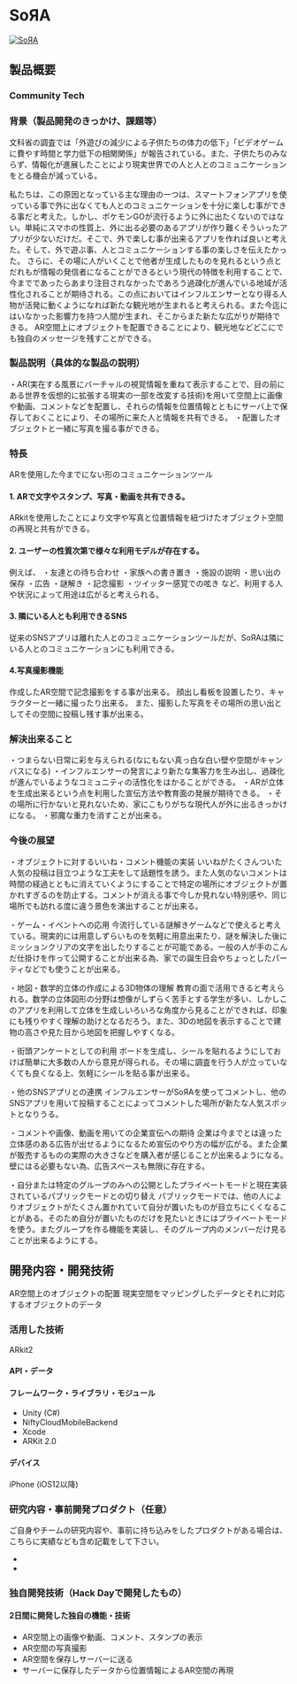 # SoЯA

[![SoЯA](image.png)](https://youtu.be/UrBw9HuKRk0)

## 製品概要
### Community Tech
### 背景（製品開発のきっかけ、課題等）
文科省の調査では「外遊びの減少による子供たちの体力の低下」「ビデオゲームに費やす時間と学力低下の相関関係」が報告されている。また、子供たちのみならず、情報化が進展したことにより現実世界での人と人とのコミュニケーションをとる機会が減っている。

私たちは、この原因となっている主な理由の一つは、スマートフォンアプリを使っている事で外に出なくても人とのコミュニケーションを十分に楽しむ事ができる事だと考えた。しかし、ポケモンGOが流行るように外に出たくないのではない。単純にスマホの性質上、外に出る必要のあるアプリが作り難くそういったアプリが少ないだけだ。そこで、外で楽しむ事が出来るアプリを作れば良いと考えた。そして、外で遊ぶ事、人とコミュニケーションする事の楽しさを伝えたかった。
さらに、その場に人がいくことで他者が生成したものを見れるという点とだれもが情報の発信者になることができるという現代の特徴を利用することで、今までであったらあまり注目されなかったであろう過疎化が進んでいる地域が活性化されることが期待される。この点においてはインフルエンサーとなり得る人物が活発に動くようになれば新たな観光地が生まれると考えられる。また今迄にはいなかった影響力を持つ人間が生まれ、そこからまた新たな広がりが期待できる。
AR空間上にオブジェクトを配置できることにより、観光地などどこにでも独自のメッセージを残すことができる。
### 製品説明（具体的な製品の説明）
・AR(実在する風景にバーチャルの視覚情報を重ねて表示することで、目の前にある世界を仮想的に拡張する現実の一部を改変する技術)を用いて空間上に画像や動画、コメントなどを配置し、それらの情報を位置情報とともにサーバ上で保存しておくことにより、その場所に来た人と情報を共有できる。
・配置したオブジェクトと一緒に写真を撮る事ができる。

### 特長
ARを使用した今までにない形のコミュニケーションツール


#### 1. ARで文字やスタンプ、写真・動画を共有できる。
ARkitを使用したことにより文字や写真と位置情報を紐づけたオブジェクト空間の再現と共有ができる。

#### 2. ユーザーの性質次第で様々な利用モデルが存在する。
例えば、
・友達との待ち合わせ
・家族への書き置き
・施設の説明
・思い出の保存
・広告
・謎解き
・記念撮影
・ツイッター感覚での呟き
など、利用する人や状況によって用途は広がると考えられる。

#### 3. 隣にいる人とも利用できるSNS
従来のSNSアプリは離れた人とのコミュニケーションツールだが、SoЯAは隣にいる人とのコミュニケーションにも利用できる。

#### 4.写真撮影機能
作成したAR空間で記念撮影をする事が出来る。
顔出し看板を設置したり、キャラクターと一緒に撮ったり出来る。
また、撮影した写真をその場所の思い出としてその空間に投稿し残す事が出来る。

### 解決出来ること
・つまらない日常に彩を与えられる(なにもない真っ白な白い壁や空間がキャンバスになる)
・インフルエンサーの発言により新たな集客力を生み出し、過疎化が進んでいるようなコミュニティの活性化をはかることができる。
・ARが立体を生成出来るという点を利用した宣伝方法や教育面の発展が期待できる。
・その場所に行かないと見れないため、家にこもりがちな現代人が外に出るきっかけになる。
・邪魔な重力を消すことが出来る。

### 今後の展望
・オブジェクトに対するいいね・コメント機能の実装
いいねがたくさんついた人気の投稿は目立つような工夫をして話題性を誘う。また人気のないコメントは時間の経過とともに消えていくようにすることで特定の場所にオブジェクトが置かれすぎるのを防止する。コメントが消える事で今しか見れない特別感や、同じ場所でも訪れる度に違う景色を演出することが出来る。

・ゲーム・イベントへの応用
今流行している謎解きゲームなどで使えると考えている。現実的には用意しずらいものを気軽に用意出来たり、謎を解決した後にミッションクリアの文字を出したりすることが可能である。一般の人が手のこんだ仕掛けを作って公開することが出来る為、家での誕生日会やちょっとしたパーティなどでも使うことが出来る。

・地図・数学的立体の作成による3D物体の理解
教育の面で活用できると考えられる。数学の立体図形の分野は想像がしずらく苦手とする学生が多い、しかしこのアプリを利用して立体を生成しいろいろな角度から見ることができれば、印象にも残りやすく理解の助けとなるだろう。また、3Dの地図を表示することで建物の高さや見た目から地図を把握しやすくなる。

・街頭アンケートとしての利用
ボードを生成し、シールを貼れるようにしておけば簡単に大多数の人から意見が得られる。その場に調査を行う人が立っていなくても良くなる上、気軽にシールを貼る事が出来る。

・他のSNSアプリとの連携
インフルエンサーがSoЯAを使ってコメントし、他のSNSアプリを用いて投稿することによってコメントした場所が新たな人気スポットとなりうる。

・コメントや画像、動画を用いての企業宣伝への期待
企業は今までとは違った立体感のある広告が出せるようになるため宣伝のやり方の幅が広がる。また企業が販売するものの実際の大きさなどを購入者が感じることが出来るようになる。壁にはる必要もない為、広告スペースも無限に存在する。

・自分または特定のグループのみへの公開としたプライベートモードと現在実装されているパブリックモードとの切り替え
パブリックモードでは、他の人によりオブジェクトがたくさん置かれていて自分が置いたものが目立ちにくくなることがある。そのため自分が置いたものだけを見たいときにはプライベートモードを使う。またグループを作る機能を実装し、そのグループ内のメンバーだけ見ることが出来るようにする。

## 開発内容・開発技術
AR空間上のオブジェクトの配置
現実空間をマッピングしたデータとそれに対応するオブジェクトのデータ
### 活用した技術
ARkit2

#### API・データ

#### フレームワーク・ライブラリ・モジュール
* Unity (C#)
* NiftyCloudMobileBackend
* Xcode
* ARKit 2.0

#### デバイス
iPhone (iOS12以降)



### 研究内容・事前開発プロダクト（任意）
ご自身やチームの研究内容や、事前に持ち込みをしたプロダクトがある場合は、こちらに実績なども含め記載をして下さい。

*
*


### 独自開発技術（Hack Dayで開発したもの）

#### 2日間に開発した独自の機能・技術
* AR空間上の画像や動画、コメント、スタンプの表示
* AR空間の写真撮影
* AR空間を保存しサーバーに送る
* サーバーに保存したデータから位置情報によるAR空間の再現

